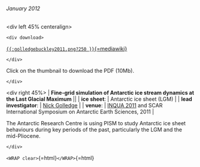 ###### January 2012

\<div left 45% centeralign\>

```{=html}
<div download>
```
[`{{:golledgebuckley2011.png?250 }}`{=mediawiki}](http://www.pism-docs.org/download/golledgebuckley2011_poster2.pdf)

```{=html}
</div>
```
Click on the thumbnail to download the PDF (10Mb).

```{=html}
</div>
```
\<div right 45%\> \| **Fine-grid simulation of Antarctic ice stream
dynamics at the Last Glacial Maximum** \|\| \| **ice sheet**: \|
Antarctic ice sheet (LGM) \| \| **lead investigator**: \| [Nick
Golledge](http://www.victoria.ac.nz/antarctic/) \| \|
**venue**: \| [INQUA 2011](http://www.inqua2011.ch/) and
SCAR International Symposium on Antarctic Earth Sciences, 2011 \|

The Antarctic Research Centre is using PISM to study Antarctic ice sheet
behaviours during key periods of the past, particularly the LGM and the
mid-Pliocene.

```{=html}
</div>
```
`<WRAP clear>`{=html}`</WRAP>`{=html}
